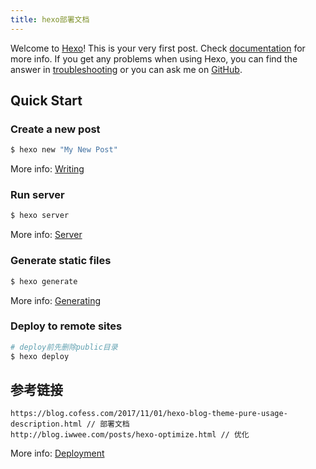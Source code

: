 ```yaml
---
title: hexo部署文档
---
```

Welcome to [Hexo](https://hexo.io/)! This is your very first post. Check [documentation](https://hexo.io/docs/) for more info. If you get any problems when using Hexo, you can find the answer in [troubleshooting](https://hexo.io/docs/troubleshooting.html) or you can ask me on [GitHub](https://github.com/hexojs/hexo/issues).

## Quick Start

### Create a new post

``` bash
$ hexo new "My New Post"
```

More info: [Writing](https://hexo.io/docs/writing.html)

### Run server

``` bash
$ hexo server
```

More info: [Server](https://hexo.io/docs/server.html)

### Generate static files

``` bash
$ hexo generate
```

More info: [Generating](https://hexo.io/docs/generating.html)

### Deploy to remote sites

``` bash 
# deploy前先删除public目录
$ hexo deploy
```

## 参考链接
 
```
https://blog.cofess.com/2017/11/01/hexo-blog-theme-pure-usage-description.html // 部署文档
http://blog.iwwee.com/posts/hexo-optimize.html // 优化
```
More info: [Deployment](https://hexo.io/docs/one-command-deployment.html)
